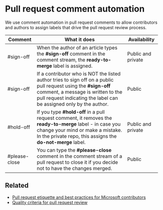 # Pull request comment automation
We use comment automation in pull request comments to allow contributors and authors to assign labels that drive the pull request review process.

| Comment | What it does | Availability |
| --- | --- | --- |
| #sign-off |When the author of an article types the **#sign-off** comment in the comment stream, the **ready-to-merge** label is assigned. |Public and private |
| #sign-off |If a contributor who is NOT the listed author tries to sign off on a public pull request using the **#sign-off** comment, a message is written to the pull request indicating the label can be assigned only by the author. |Public |
| #hold-off |If you type **#hold-off** in a pull request comment, it removes the **ready-to-merge** label - in case you change your mind or make a mistake. In the private repo, this assigns the **do-not-merge** label. |Public and private |
| #please-close |You can type the **#please-close** comment in the comment stream of a pull request to close it if you decide not to have the changes merged. |Public |

## Related
* [Pull request etiquette and best practices for Microsoft contributors](contributor-guide-pull-request-etiquette.md)
* [Quality criteria for pull request review](contributor-guide-pr-criteria.md)

